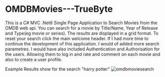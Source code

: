 # OMDBMovies---TrueByte

This is a C# MVC .Net6 Single Page Application to Search Movies from the OMDB web api. You can search for a movie by Title/Name, Year of Release and Type(eg movie or series). The results are displayed in a grid format. To reset your search click the main welcome header.
If I had more time to continue the development of this application. I would of added more search parametres. I would have also included Authentication and Authorisation for the users. Allowing them to log in and rate and comment on each movie and also to create a user profile.

Example Results show for the search "harry potter"
![omdbmoviesearch](https://github.com/MrMikeS/OMDBMovies---TrueByte/assets/95590399/1458721f-7cb8-4cd0-a2f1-193417a5221c)
